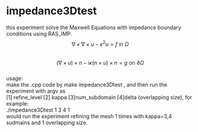 # impedance3Dtest
this experiment solve the Maxwell Equations with impedance boundary conditions using RAS_IMP.
$$\nabla\times\nabla\times u - \kappa^2 u = f \text{ in }\Omega$$  
$$(\nabla\times u)\times n - i \kappa (n\times u)\times n = g \text{ on }\partial\Omega $$  
usage:  
make the .cpp code by make impedance3Dtest , and then run the experiment with argv as   
[1] refine_level [2] kappa [3]num_subdomain [4]delta (overlapping size), for example:  
./impedance3Dtest 1 3 4 1  
would run the experiment refining the mesh 1 times with kappa=3,4 sudmains and 1 overlapping size. 
